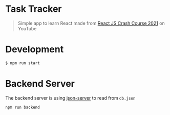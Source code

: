 # Task Tracker
> Simple app to learn React made from [React JS Crash Course 2021](https://www.youtube.com/watch?v=w7ejDZ8SWv8) on YouTube

# Development
```sh
$ npm run start
```

# Backend Server
The backend server is using [json-server](https://github.com/typicode/json-server) to read from `db.json`
```sh
npm run backend
```